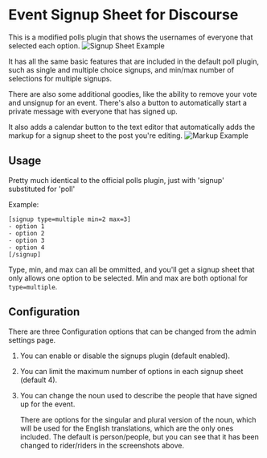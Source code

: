 # Event Signup Sheet for Discourse

This is a modified polls plugin that shows the usernames of everyone that selected each option.
![Signup Sheet Example](http://i.imgur.com/1FR6oiC.png)

It has all the same basic features that are included in the default poll plugin, such as single
and multiple choice signups, and min/max number of selections for multiple signups.

There are also some additional goodies, like the ability to remove your vote and unsignup for
an event. There's also a button to automatically start a private message with everyone that
has signed up.

It also adds a calendar button to the text editor that automatically adds the markup for a
signup sheet to the post you're editing.
![Markup Example](http://i.imgur.com/R8dQuZy.png)

## Usage
Pretty much identical to the official polls plugin, just with 'signup' substituted for 'poll'

Example:
```bbcode
[signup type=multiple min=2 max=3]
- option 1
- option 2
- option 3
- option 4
[/signup]
```

Type, min, and max can all be ommitted, and you'll get a signup sheet that only allows one
option to be selected. Min and max are both optional for `type=multiple`.

## Configuration
There are three Configuration options that can be changed from the admin settings page.

1. You can enable or disable the signups plugin (default enabled).
2. You can limit the maximum number of options in each signup sheet (default 4).
3. You can change the noun used to describe the people that have signed up for the event.

   There are options for the singular and plural version of the noun, which will be used
   for the English translations, which are the only ones included. The default is person/people,
   but you can see that it has been changed to rider/riders in the screenshots above.

